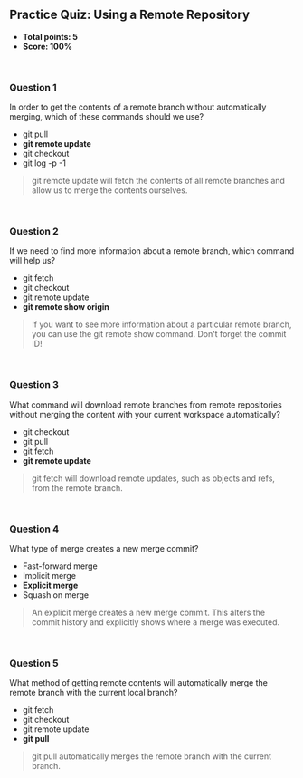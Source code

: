 ## Practice Quiz: Using a Remote Repository
* **Total points: 5**
* **Score: 100%**

<br>

### Question 1

In order to get the contents of a remote branch without automatically merging, which of these commands should we use?

* git pull
* **git remote update**
* git checkout
* git log -p -1

> git remote update will fetch the contents of all remote branches and allow us to merge the contents ourselves.

<br>

### Question 2

If we need to find more information about a remote branch, which command will help us?

* git fetch
* git checkout
* git remote update
* **git remote show origin**

> If you want to see more information about a particular remote branch, you can use the git remote show command. Don't forget the commit ID!

<br>

### Question 3

What command will download remote branches from remote repositories without merging the content with your current workspace automatically?

* git checkout
* git pull
* git fetch
* **git remote update**

> git fetch will download remote updates, such as objects and refs, from the remote branch.

<br>

### Question 4

What type of merge creates a new merge commit?

* Fast-forward merge
* Implicit merge
* **Explicit merge**
* Squash on merge

> An explicit merge creates a new merge commit. This alters the commit history and explicitly shows where a merge was executed.

<br>

### Question 5

What method of getting remote contents will automatically merge the remote branch with the current local branch?

* git fetch
* git checkout
* git remote update
* **git pull**

> git pull automatically merges the remote branch with the current branch.